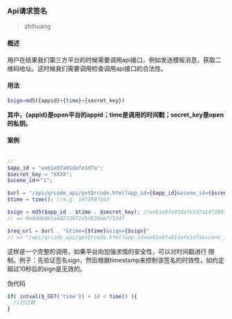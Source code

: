 ### Api请求签名

>zhlhuang 

#### 概述

用户在结果我们第三方平台的时候需要调用api接口，例如发送模板消息，获取二维码地址。这时候我们需要调用检查调用api接口的合法性。


#### 用法

```php
$sign=md5({appid}+{time}+{secret_key})
```

**其中，{appid}是open平台的appid；time是调用的时间戳；secret_key是open的私钥。**


#### 案例

```php

// 
$app_id = "wx61e8fa01dafe1d7a";
$secret_key = "XXXX";
$scene_id＝"1"; 

$url = "/api/qrcode_api/getQrcode.html?app_id={$app_id}&scene_id={$scene_id}"
$time = time(); //e.g: 1472887663

$sign = md5($app_id . $time . $secret_key); //wx61e8fa01dafe1d7a1472887663XXXX
// => 0e4ddb0b1a44272972c5d820eb77134f

$req_url = $url . "&time={$time}&sign={$sign}"
// => "/api/qrcode_api/getQrcode.html?app_id=wx61e8fa01dafe1d7a&scene_id=1&time=1472887663&sign=0e4ddb0b1a44272972c5d820eb77134f"
```

这样是一个完整的调用，如果平台向加强求情的安全性，可以对时间戳进行 限制。例子：先验证签名sign，然后根据timestamp来控制该签名的时效性，如约定超过10秒后的sign是无效的。


伪代码
```php
if( intval($_GET('time')) + 10 < time() ){
  //已过期
}
```
